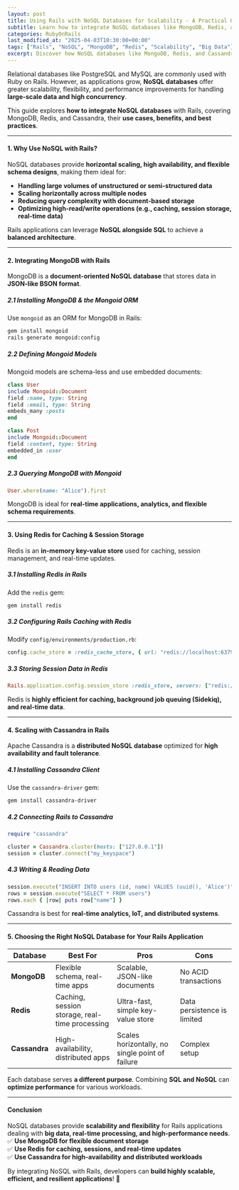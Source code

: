 ```yaml
---
layout: post
title: Using Rails with NoSQL Databases for Scalability - A Practical Guide
subtitle: Learn how to integrate NoSQL databases like MongoDB, Redis, and Cassandra with Ruby on Rails for high-performance and scalable applications
categories: RubyOnRails
last_modified_at: "2025-04-03T10:30:00+00:00"
tags: ["Rails", "NoSQL", "MongoDB", "Redis", "Scalability", "Big Data"]
excerpt: Discover how NoSQL databases like MongoDB, Redis, and Cassandra can improve the scalability and performance of Rails applications. Learn integration techniques, best practices, and real-world use cases.
---
```

Relational databases like PostgreSQL and MySQL are commonly used with Ruby on Rails. However, as applications grow, **NoSQL databases** offer greater scalability, flexibility, and performance improvements for handling **large-scale data and high concurrency**.

This guide explores **how to integrate NoSQL databases** with Rails, covering MongoDB, Redis, and Cassandra, their **use cases, benefits, and best practices**.

---

#### **1. Why Use NoSQL with Rails?**
NoSQL databases provide **horizontal scaling, high availability, and flexible schema designs**, making them ideal for:

- **Handling large volumes of unstructured or semi-structured data**
- **Scaling horizontally across multiple nodes**
- **Reducing query complexity with document-based storage**
- **Optimizing high-read/write operations (e.g., caching, session storage, real-time data)**

Rails applications can leverage **NoSQL alongside SQL** to achieve a **balanced architecture**.

---

#### **2. Integrating MongoDB with Rails**
MongoDB is a **document-oriented NoSQL database** that stores data in **JSON-like BSON format**.

##### **2.1 Installing MongoDB & the Mongoid ORM**
Use `mongoid` as an ORM for MongoDB in Rails:
```sh
gem install mongoid
rails generate mongoid:config
```

##### **2.2 Defining Mongoid Models**
Mongoid models are schema-less and use embedded documents:
```ruby
class User
include Mongoid::Document
field :name, type: String
field :email, type: String
embeds_many :posts
end

class Post
include Mongoid::Document
field :content, type: String
embedded_in :user
end
```

##### **2.3 Querying MongoDB with Mongoid**
```ruby
User.where(name: "Alice").first
```

MongoDB is ideal for **real-time applications, analytics, and flexible schema requirements**.

---

#### **3. Using Redis for Caching & Session Storage**
Redis is an **in-memory key-value store** used for caching, session management, and real-time updates.

##### **3.1 Installing Redis in Rails**
Add the `redis` gem:
```sh
gem install redis
```

##### **3.2 Configuring Rails Caching with Redis**
Modify `config/environments/production.rb`:
```ruby
config.cache_store = :redis_cache_store, { url: "redis://localhost:6379/0" }
```

##### **3.3 Storing Session Data in Redis**
```ruby
Rails.application.config.session_store :redis_store, servers: ["redis://localhost:6379/0/session"]
```

Redis is **highly efficient for caching, background job queuing (Sidekiq), and real-time data**.

---

#### **4. Scaling with Cassandra in Rails**
Apache Cassandra is a **distributed NoSQL database** optimized for **high availability and fault tolerance**.

##### **4.1 Installing Cassandra Client**
Use the `cassandra-driver` gem:
```sh
gem install cassandra-driver
```

##### **4.2 Connecting Rails to Cassandra**
```ruby
require "cassandra"

cluster = Cassandra.cluster(hosts: ["127.0.0.1"])
session = cluster.connect("my_keyspace")
```

##### **4.3 Writing & Reading Data**
```ruby
session.execute("INSERT INTO users (id, name) VALUES (uuid(), 'Alice')")
rows = session.execute("SELECT * FROM users")
rows.each { |row| puts row["name"] }
```

Cassandra is best for **real-time analytics, IoT, and distributed systems**.

---

#### **5. Choosing the Right NoSQL Database for Your Rails Application**
| Database  | Best For | Pros | Cons |
|-----------|---------|------|------|
| **MongoDB** | Flexible schema, real-time apps | Scalable, JSON-like documents | No ACID transactions |
| **Redis** | Caching, session storage, real-time processing | Ultra-fast, simple key-value store | Data persistence is limited |
| **Cassandra** | High-availability, distributed apps | Scales horizontally, no single point of failure | Complex setup |

Each database serves **a different purpose**. Combining **SQL and NoSQL** can **optimize performance** for various workloads.

---

#### **Conclusion**
NoSQL databases provide **scalability and flexibility** for Rails applications dealing with **big data, real-time processing, and high-performance needs**.  
✅ **Use MongoDB for flexible document storage**  
✅ **Use Redis for caching, sessions, and real-time updates**  
✅ **Use Cassandra for high-availability and distributed workloads**

By integrating NoSQL with Rails, developers can **build highly scalable, efficient, and resilient applications**! 🚀  
